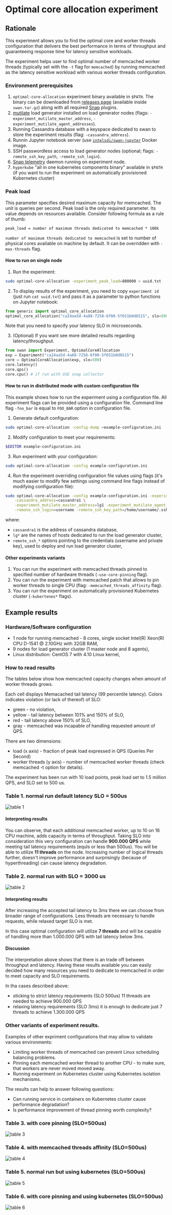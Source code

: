 # Optimal core allocation experiment

## Rationale

This experiment allows you to find the optimal core and worker threads configuration that delivers the best performance 
in terms of throughput and guaranteeing response time for latency sensitive workloads.

The experiment helps user to find optimal number of memcached worker threads (typically set with  the `-t` flag for `memcached`) by running memcached as the latency sensitive workload with various worker threads configuration.

### Environment prerequisites

1. `optimal-core-allocation` experiment binary available in `$PATH`. The binary can be downloaded from [releases page](https://github.com/intelsdi-x/swan/releases) (available inside `swan.tar.gz`) along with all required [Snap](https://github.com/intelsdi-x/snap) plugins.
1. [mutilate](https://github.com/leverich/mutilate) load generator installed on load generator nodes (flags: `-experiment_mutilate_master_address`, `-experiment_mutilate_agent_addresses`).
1. Running Cassandra database with a keyspace dedicated to swan to store the experiment results (flag: `-cassandra_address`).
1. Runnin Jupyter notebook server (use [`intelsdi/swan-jupyter`](https://hub.docker.com/r/intelsdi/swan-jupyter/) Docker image.
1. SSH passwordless access to load generator nodes (optional; flags: `-remote_ssh_key_path`, `-remote_ssh_login`).
1. [Snap telemetry](snap-telemetry.io) daemon running on experiment node. 
1. `hyperkube` "all in one kubernetes components binary" available in `$PATH` (if you want to run the experiment on automatically provisioned Kubernetes cluster)


### Peak load

This parameter specifies desired maximum capacity for memcached. The unit is queries per second. Peak load is the only required parameter.
Its value depends on resources available. Consider following formula as a rule of thumb:

```
peak_load = number of maximum threads dedicated to memcached * 100k 
```

`number of maximum threads dedicated to memcached` is set to number of physical cores available on machine by default. It can be overridden with `-max-threads` flag.

#### How to run on single node

1. Run the experiment:

```bash
sudo optimal-core-allocation -experiment_peak_load=800000 > uuid.txt
```

2. To display results of the experiment, you need to copy `experiment id` (just run `cat uuid.txt`) and pass it as a parameter to python functions on Jupyter notebook:

```python
from generic import optimal_core_allocation
optimal_core_allocation("ca24aa5d-4a88-7258-6f00-5f651b0d6515", slo=500) # 500us as latency SLO 
```

Note that you need to specify your latency SLO in microseconds.

3. (Optional) If you want see more detailed results regarding latency/throughput.

```python
from swan import Experiment, OptimalCoreAllocation
exp = Experiment("ca24aa5d-4a88-7258-6f00-5f651b0d6515")
core = OptimalCoreAllocation(exp, slo=500)
core.latency()
core.qps()
core.cpu() # if run with USE snap collector
```

#### How to run in distributed mode with custom configuration file

This example shows how to run the experiment using a configuration file.
All experiment flags can be provided using a configuration file. Command line flag `-foo_bar` is equal to `FOO_BAR` option in configuration file.

1. Generate default configuration: 

```bash
sudo optimal-core-allocation -config-dump >example-configuration.ini
```

2. Modify configuration to meet your requirements:

```bash
$EDITOR example-configuration.ini
```

3. Run experiment with your configuration:

```bash
sudo optimal-core-allocation -config example-configuration.ini
```

4. Run the experiment overriding configuration file values using flags (it's much easier to modify few settings using command line flags instead of modifying configuration file):

```bash
sudo optimal-core-allocation -config example-configuration.ini -experiment_peak_load=800000 \
    -cassandra_address=cassandra1 \
    -experiment_mutilate_master_address=lg1 -experiment_mutilate_agent_addresses=lg2,lg3 \
    -remote_ssh_login=username -remote_ssh_key_path=/home/username/.ssh/id_rsa
```

where:

- `cassandra1` is the address of cassandra database,
- `lg*` are the names of hosts dedicated to run the load generator cluster,
- `remote_ssh_*` options pointing to the credentials (username and private key), used to deploy and run load generator cluster,

#### Other experiments variants

1. You can run the experiment with memcached threads pinned to specified number of hardware threads (`-use-core-pinning` flag).
1. You can run the experiment with memcached patch that allows to pin worker threads to single CPU (flag: `-memcached_threads_affinity` flag).
1. You can run the experiment on automatically provisioned Kubernetes cluster (`-kubertenes*` flags). 

## Example results

### Hardware/Software configuration

- 1 node for running memcached - 8 cores, single socket Intel(R) Xeon(R) CPU D-1541 @ 2.10GHz with 32GB RAM,
- 9 nodes for load generator cluster (1 master node and 8 agents),
- Linux distribution: CentOS 7 with 4.10 Linux kernel,

### How to read results

The tables below show how memcached capacity changes when amount of worker threads grows.

Each cell displays Memacached tail latency (99 percentile latency). Colors indicates violation (or lack of thereof) of SLO:

- green - no violation,
- yellow - tail latency between 101% and 150% of SLO, 
- red - tail latency above 150% of SLO, 
- gray - memcached was incapable of handling requested amount of QPS.

There are two dimensions:
- load (x axis) - fraction of peak load expressed in QPS (Queries Per Second)
- worker threads (y axis) - number of memcached worker threads (check memcached -t option for details).

The experiment has been run with 10 load points, peak load set to 1.5 million QPS, and SLO set to 500 us.

### Table 1. normal run default latency SLO = 500us

![table 1](images/result-local.PNG)

#### Interpreting results

You can observe, that each additional memcached worker, up to 10 on 16 CPU machine, adds capacity in terms of throughput.
Taking SLO into consideration this very configuration can handle  **900.000 QPS** while meeting tail latency requirements (equls or less than 500us). You will be able to utilize **11 threads** on the node.
Increasing number of logical threads further, doesn't improve performance and surprisingly (because of hyperthreading) can cause latency degradation.

### Table 2. normal run with SLO = 3000 us

![table 2](images/result-local-slo3000.PNG)

#### Interpreting results

After increasing the accepted tail latency to 3ms there we can choose from broader range of configurations.
Less threads are necessary to handle requests, while relaxed target SLO is met.

In this case optimal configuration will utilize **7 threads** and will be capable of handling more than 1.000.000 QPS with tail latency below 3ms.

#### Discussion

The interpretation above shows that there is an trade off between throughput and latency.
Having these results available you can easily decided how many resources you need to dedicate to memcached in order to meet capacity and SLO requirements.

In tha cases described above:
- sticking to strict latency requirements (SLO 500us) 11 threads are needed to achieve 900.000 QPS
- relaxing latency requirements (SLO 3ms) it is enough to dedicate just 7 threads to achieve 1.300.000 QPS 

### Other variants of experiment results.

Examples of other expriment configurations that may allow to validate various environments:
- Limiting worker threads of memcached can prevent Linux scheduling balancing problems.
- Pinning each memcached worker thread to another CPU - to make sure, that workers are never moved moved away.
- Running experiment on Kubernetes cluster using Kubernetes isolation mechanisms.

The results can help to answer following questions: 
- Can running service in containers on Kubernetes cluster cause performance degradation?
- Is performance improvement of thread pinning worth complexity?

### Table 3. with core pinning (SLO=500us)

![table 3](images/result-local-core-pinning.PNG)

### Table 4. with memcached threads affinity (SLO=500us)

![table 4](images/result-local-memcached-thread-affinity.PNG)

### Table 5. normal run but using kubernetes (SLO=500us)

![table 5](images/result-kubernetes.PNG)

### Table 6. with core pinning and using kubernetes (SLO=500us)

![table 6](images/result-kubernetes-core-pinning.PNG)
